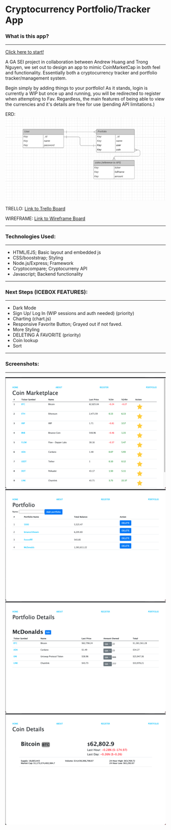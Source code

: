 # Cryptocurrency Portfolio/Tracker App

  

### What is this app?
---
[Click here to start!](https://full-stack-crypto-tracker.herokuapp.com/coins)

A GA SEI project in collaboration between Andrew Huang and Trong Nguyen, we set out to design an app to mimic CoinMarketCap in both feel and functionality. Essentially both a cryptocurrency tracker and portfolio tracker/management system.

Begin simply by adding things to your portfolio!
As it stands, login is currently a WIP but once up and running, you will be redirected to register when attempting to Fav. Regardless, the main features of being able to view the currencies and it's details are free for use (pending API limitations.)

ERD:
![erd](/screenshots/ERD.png)

TRELLO:
[Link to Trello Board](https://trello.com/b/OSK9KyTP/crypto-app-project2)

WIREFRAME:
[Link to Wireframe Board](https://balsamiq.cloud/saaf7e/piq23x5/rFFE4)

---
  
### Technologies Used:
---
- HTML/EJS; Basic layout and embedded js  
- CSS/booststrap; Styling  
- Node.js/Express; Framework  
- Cryptocompare; Cryptocurreny API
- Javascript; Backend functionality

---

### Next Steps (ICEBOX FEATURES):
---
- Dark Mode
- Sign Up/ Log In (WIP sessions and auth needed) (priority)
- Charting (chart.js) 
- Responsive Favorite Button; Grayed out if not faved.
- More Styling
- DELETING A FAVORITE (priority)
- Coin lookup
- Sort
- ---
### Screenshots:
---
![pic1](/screenshots/1.png)
![pic2](/screenshots/2.png)
![pic3](/screenshots/3.png)
![pic4](/screenshots/4.png)

